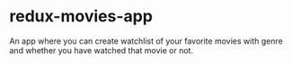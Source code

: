# redux-movies-app

An app where you can create watchlist of your favorite movies with genre and whether you have watched that movie or not.